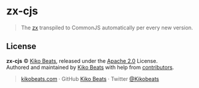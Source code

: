 # zx-cjs

> The [zx](https://github.com/google/zx) transpiled to CommonJS automatically per every new version.

## License

**zx-cjs** © [Kiko Beats](https://kikobeats.com), released under the [Apache 2.0](https://github.com/Kikobeats/zx-cjs/blob/master/LICENSE.md) License.<br>
Authored and maintained by [Kiko Beats](https://kikobeats.com) with help from [contributors](https://github.com/Kikobeats/zx-cjs/contributors).

> [kikobeats.com](https://kikobeats.com) · GitHub [Kiko Beats](https://github.com/Kikobeats) · Twitter [@Kikobeats](https://twitter.com/Kikobeats)
